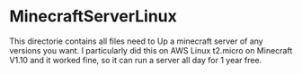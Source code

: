 # MinecraftServerLinux
This directorie contains all files need to Up a minecraft server of any versions you want. I particularly did this on AWS Linux t2.micro on Minecraft V1.10 and it worked fine, so it can run a server all day for 1 year free.
